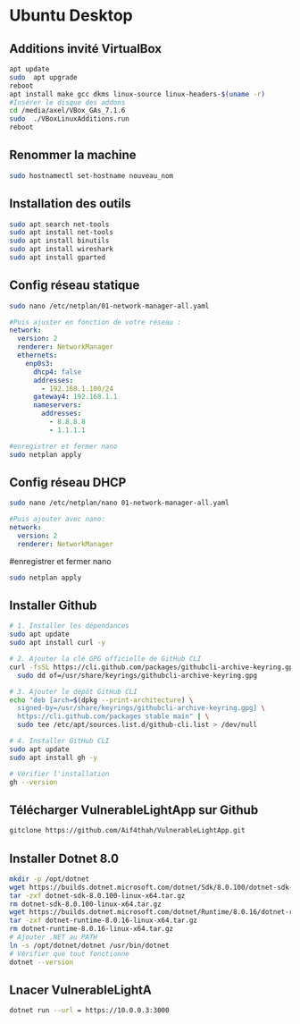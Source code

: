 # Ubuntu Desktop

## Additions invité VirtualBox

```bash
apt update
sudo  apt upgrade 
reboot
apt install make gcc dkms linux-source linux-headers-$(uname -r)
#Insérer le disque des addons
cd /media/axel/VBox_GAs_7.1.6
sudo  ./VBoxLinuxAdditions.run
reboot
```

## Renommer la machine

```bash
sudo hostnamectl set-hostname nouveau_nom
```

## Installation des outils

```bash
sudo apt search net-tools
sudo apt install net-tools
sudo apt install binutils
sudo apt install wireshark
sudo apt install gparted
```

## Config réseau statique

```bash
sudo nano /etc/netplan/01-network-manager-all.yaml
```

```yaml
#Puis ajuster en fonction de votre réseau :
network:
  version: 2
  renderer: NetworkManager
  ethernets:
    enp0s3:
      dhcp4: false
      addresses:
        - 192.168.1.100/24
      gateway4: 192.168.1.1
      nameservers:
        addresses:
          - 8.8.8.8
          - 1.1.1.1
```

```bash
#enregistrer et fermer nano
sudo netplan apply
```

## Config réseau DHCP

```bash
sudo nano /etc/netplan/nano 01-network-manager-all.yaml
```

```yaml
#Puis ajouter avec nano:
network:
  version: 2
  renderer: NetworkManager
```

#enregistrer et fermer nano
```bash
sudo netplan apply
```
## Installer Github

```bash
# 1. Installer les dépendances
sudo apt update
sudo apt install curl -y

# 2. Ajouter la clé GPG officielle de GitHub CLI
curl -fsSL https://cli.github.com/packages/githubcli-archive-keyring.gpg | \
  sudo dd of=/usr/share/keyrings/githubcli-archive-keyring.gpg

# 3. Ajouter le dépôt GitHub CLI
echo "deb [arch=$(dpkg --print-architecture) \
  signed-by=/usr/share/keyrings/githubcli-archive-keyring.gpg] \
  https://cli.github.com/packages stable main" | \
  sudo tee /etc/apt/sources.list.d/github-cli.list > /dev/null

# 4. Installer GitHub CLI
sudo apt update
sudo apt install gh -y

# Vérifier l'installation
gh --version
```

## Télécharger VulnerableLightApp sur Github
```bash
gitclone https://github.com/Aif4thah/VulnerableLightApp.git
```

## Installer Dotnet 8.0
```bash
mkdir -p /opt/dotnet
wget https://builds.dotnet.microsoft.com/dotnet/Sdk/8.0.100/dotnet-sdk-8.0.100-linux-x64.tar.gz
tar -zxf dotnet-sdk-8.0.100-linux-x64.tar.gz
rm dotnet-sdk-8.0.100-linux-x64.tar.gz
wget https://builds.dotnet.microsoft.com/dotnet/Runtime/8.0.16/dotnet-runtime-8.0.16-linux-x64.tar.gz
tar -zxf dotnet-runtime-8.0.16-linux-x64.tar.gz
rm dotnet-runtime-8.0.16-linux-x64.tar.gz
# Ajouter .NET au PATH
ln -s /opt/dotnet/dotnet /usr/bin/dotnet
# Vérifier que tout fonctionne
dotnet --version
```

## Lnacer VulnerableLightA
```bash
dotnet run --url = https://10.0.0.3:3000
```